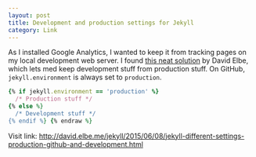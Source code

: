 ```yaml
---
layout: post
title: Development and production settings for Jekyll
category: Link
---
```


As I installed Google Analytics, I wanted to keep it from tracking pages on my local development web server. I found [this neat solution](http://david.elbe.me/jekyll/2015/06/08/jekyll-different-settings-production-github-and-development.html) by David Elbe, which lets med keep development stuff from production stuff. On GitHub,  <code>jekyll.environment</code> is always set to <code>production</code>.

```rb {% raw %}
{% if jekyll.environment == 'production' %}
  /* Production stuff */
{% else %}
  /* Development stuff */
{% endif %} {% endraw %}
```

Visit link: [http://david.elbe.me/jekyll/2015/06/08/jekyll-different-settings-production-github-and-development.html ](http://david.elbe.me/jekyll/2015/06/08/jekyll-different-settings-production-github-and-development.html)
